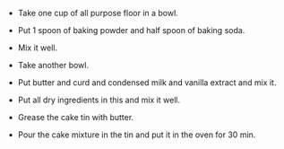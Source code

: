 - Take one cup of all purpose floor in a bowl.

- Put 1 spoon of baking powder and half spoon of baking soda.

- Mix it well.

- Take another bowl.

- Put butter and curd and condensed milk and vanilla extract and mix it.

- Put all dry ingredients in this and mix it well.

- Grease the cake tin with butter.

- Pour the cake mixture in the tin and put it in the oven for 30 min.